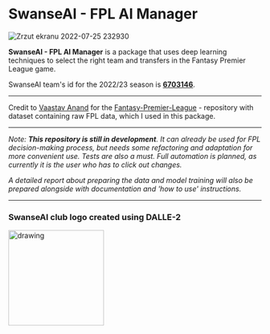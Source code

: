 # SwanseAI - FPL AI Manager

![Zrzut ekranu 2022-07-25 232930](https://user-images.githubusercontent.com/77151129/180877420-1cc8763e-96dd-4388-9d08-292fe906d272.png)

**SwanseAI - FPL AI Manager** is a package that uses deep learning techniques to select the right team and transfers in the Fantasy Premier League game.

SwanseAI team's id for the 2022/23 season is **[6703146](https://fantasy.premierleague.com/entry/6703146/history)**.
___

Credit to [Vaastav Anand](https://github.com/vaastav) for the [Fantasy-Premier-League](https://github.com/vaastav/Fantasy-Premier-League) -
repository with dataset containing raw FPL data, which I used in this package.
___
*Note: **This repository is still in development**. It can already be used for FPL decision-making process, 
but needs some refactoring and adaptation for more convenient use. 
Tests are also a must. Full automation is planned, as currently it is the user who has to click out changes.*

*A detailed report about preparing the data and model training will also be prepared
alongside with documentation and 'how to use' instructions.*

___
### SwanseAI club logo created using DALLE-2

<img src="https://user-images.githubusercontent.com/77151129/183114461-188e5dfc-5690-4179-b358-f8a2507e8547.png" alt="drawing" width="190"/>
